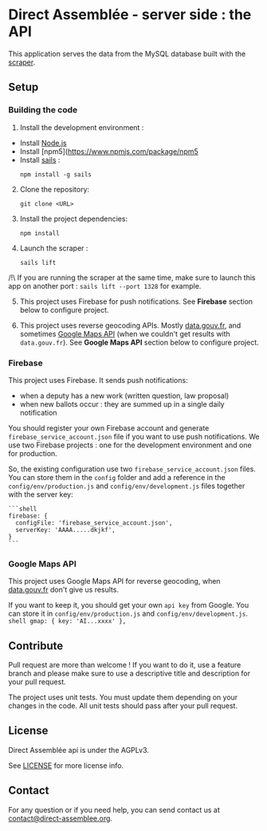 Direct Assemblée - server side : the API
===============

This application serves the data from the MySQL database built with the [scraper](https://github.com/direct-assemblee/DirectAssemblee-sraper).

## Setup

### Building the code

1. Install the development environment :

- Install [Node.js](https://nodejs.org/en/download/package-manager/)
- Install [npm5](https://www.npmjs.com/package/npm5
- Install [sails](https://sailsjs.com/get-started) :
    ```shell
    npm install -g sails
    ```

2. Clone the repository:
    ```shell
    git clone <URL>
    ```

3. Install the project dependencies:
    ```shell
    npm install
    ```

4. Launch the scraper :
    ```shell
    sails lift
    ```

  /!\ If you are running the scraper at the same time, make sure to launch this app on another port : `sails lift --port 1328` for example.

5. This project uses Firebase for push notifications. See **Firebase** section below to configure project.

6. This project uses reverse geocoding APIs. Mostly [data.gouv.fr](https://adresse.data.gouv.fr/api), and sometimes [Google Maps API](https://developers.google.com/maps/documentation/javascript/tutorial) (when we couldn't get results with `data.gouv.fr`). See **Google Maps API** section below to configure project.

###  Firebase

This project uses Firebase. It sends push notifications:
- when a deputy has a new work (written question, law proposal)
- when new ballots occur : they are summed up in a single daily notification

You should register your own Firebase account and generate `firebase_service_account.json` file if you want to use push notifications. We use two Firebase projects : one for the development environment and one for production.

So, the existing configuration use two `firebase_service_account.json` files. You can store them in the `config` folder and add a reference in the `config/env/production.js` and `config/env/development.js` files together with the server key:

    ```shell
    firebase: {
      configFile: 'firebase_service_account.json',
      serverKey: 'AAAA.....dkjkf',
    }
    ```

###  Google Maps API

This project uses Google Maps API for reverse geocoding, when [data.gouv.fr](https://adresse.data.gouv.fr/api) don't give us results.

If you want to keep it, you should get your own `api key` from Google. You can store it in `config/env/production.js` and `config/env/development.js`.
    ```shell
    gmap: {
      key: 'AI...xxxx'
    },
    ```

##  Contribute

Pull request are more than welcome ! If you want to do it, use a feature branch and please make sure to use a descriptive title and description for your pull request.

The project uses unit tests. You must update them depending on your changes in the code. All unit tests should pass after your pull request.


## License

Direct Assemblée api is under the AGPLv3.

See  [LICENSE](https://github.com/direct-assemblee/DirectAssemblee-api/blob/master/LICENSE)  for more license info.

## Contact

For any question or if you need help, you can send contact us at contact@direct-assemblee.org.
